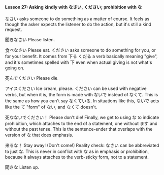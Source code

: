 
#### Lesson 27: Asking kindly with なさい, ください; prohibition with な


なさい asks someone to do something as a matter of course. It feels as though the asker expects the listener to do the action, but it's still a kind request.


聞きなさい Please listen.  

食べなさい Please eat.
ください asks someone to do something for you, or for your benefit. It comes from 下る くだる a verb basically meaning "give", and it's sometimes spelled with 下 even when actual giving is not what's going on.


死んでください Please die.  

アイスください Ice cream, please.
ください can be used with negative verbs, but when it is, the form is made with ないで instead of なくて. This is the same as how you can't say なくている. In situations like this, ないで acts like the て "form" of ない, and なくて doesn't.


死なないでください！ Please don't die!
Finally, we get to using な to indicate prohibition, which attaches to the end of a statement, one without ます and without the past tense. This is the sentence-ender that overlaps with the version of な that does emphasis.


来るな！ Stay away! (Don't come!)
Reality check: なさい can be abbreviated to just な. This is never in conflict with な as in emphasis or prohibition, because it always attaches to the verb-sticky form, not to a statement.


聞きな Listen up.

